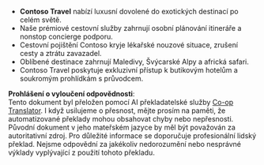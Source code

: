 <!--
CO_OP_TRANSLATOR_METADATA:
{
  "original_hash": "566fa0a014066992b55e6e5b408b24bc",
  "translation_date": "2025-07-12T10:19:56+00:00",
  "source_file": "05-agentic-rag/code_samples/document.md",
  "language_code": "cs"
}
-->
- **Contoso Travel** nabízí luxusní dovolené do exotických destinací po celém světě.
- Naše prémiové cestovní služby zahrnují osobní plánování itineráře a nonstop concierge podporu.
- Cestovní pojištění Contoso kryje lékařské nouzové situace, zrušení cesty a ztrátu zavazadel.
- Oblíbené destinace zahrnují Maledivy, Švýcarské Alpy a africká safari.
- Contoso Travel poskytuje exkluzivní přístup k butikovým hotelům a soukromým prohlídkám s průvodcem.

**Prohlášení o vyloučení odpovědnosti**:  
Tento dokument byl přeložen pomocí AI překladatelské služby [Co-op Translator](https://github.com/Azure/co-op-translator). I když usilujeme o přesnost, mějte prosím na paměti, že automatizované překlady mohou obsahovat chyby nebo nepřesnosti. Původní dokument v jeho mateřském jazyce by měl být považován za autoritativní zdroj. Pro důležité informace se doporučuje profesionální lidský překlad. Nejsme odpovědní za jakékoliv nedorozumění nebo nesprávné výklady vyplývající z použití tohoto překladu.